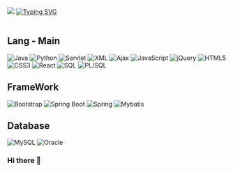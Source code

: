 <!-- 타이틀 -->
<div align="left">
  <!-- Main -->
  <img src="https://capsule-render.vercel.app/api?text=Welcome-nl-BRI%20GitHub&fontColor=FFFFFF&stroke=000000&strokeWidth=2&type=waving&color=0:B7FFC7,100:BBD5FB&animation=twinkling&&fontAlign=30&height=180&strokeWidth=0"/>
  <!-- Sub -->
  <a href="https://git.io/typing-svg"><img src="https://readme-typing-svg.demolab.com? font=Fira+Code&pause=1000&color=000000&center=true&vCenter=true&multiline=true&random=true&width=435&lines=%EB%8B%A4%EC%96%91%ED%95%9C+%EA%B8%B0%EC%88%A0%2C+%ED%94%84%EB%A1%9C%EC%A0%9D%ED%8A%B8+%EC%A0%80%EC%9E%A5+Git+Hub" 
  alt="Typing SVG" /></a>
</div>
<br/>

<div>
  <!-- 뱃지 -->
  <h2>Lang - Main</h2>
  <!-- 언어 -->
  <img alt="Java" src ="https://img.shields.io/badge/Java-FF9950.svg?&style=for-the-badge&logo=Java&logoColor=white"/>
  <img alt="Python" src ="https://img.shields.io/badge/Python-3776AB.svg?&style=for-the-badge&logo=Python&logoColor=white"/>
  <!-- <img alt="jsp" src ="https://img.shields.io/badge/Servlet-030303.svg?&style=for-the-badge&logo=jsp&logoColor=white"/> -->
  <img alt="Servlet" src ="https://img.shields.io/badge/Servlet-030303.svg?&style=for-the-badge&logo=Servlet&logoColor=white"/>
  <img alt="XML" src ="https://img.shields.io/badge/XML-041E42.svg?&style=for-the-badge&logo=XML&logoColor=white"/>
  <img alt="Ajax" src ="https://img.shields.io/badge/Ajax-4B4B77.svg?&style=for-the-badge&logo=Ajax&logoColor=white"/>
  <img alt="JavaScript" src ="https://img.shields.io/badge/JavaScript-F7DF1E.svg?&style=for-the-badge&logo=JavaScript&logoColor=white"/>
  <img alt="jQuery" src ="https://img.shields.io/badge/jQuery-0769AD.svg?&style=for-the-badge&logo=jQuery&logoColor=white"/>
  <img alt="HTML5" src ="https://img.shields.io/badge/HTML5-E34F26.svg?&style=for-the-badge&logo=HTML5&logoColor=white"/>
  <img alt="CSS3" src ="https://img.shields.io/badge/CSS3-1572B6.svg?&style=for-the-badge&logo=CSS3&logoColor=white"/>
  <img alt="React" src ="https://img.shields.io/badge/React-61DAFB.svg?&style=for-the-badge&logo=React&logoColor=white"/>
  <img alt="SQL" src ="https://img.shields.io/badge/SQL-0E353D.svg?&style=for-the-badge&logo=SQL&logoColor=white"/>
  <img alt="PL/SQL" src ="https://img.shields.io/badge/PL/SQL-273A60.svg?&style=for-the-badge&logo=PL/SQL&logoColor=white"/>

  <h2>FrameWork</h2>
    <img alt="Bootstrap" src ="https://img.shields.io/badge/Bootstrap-7952B3.svg?&style=for-the-badge&logo=Bootstrap&logoColor=white"/>
    <img alt="Spring Boot" src ="https://img.shields.io/badge/Spring Boot-6DB33F.svg?&style=for-the-badge&logo=Spring Boot&logoColor=white"/>
    <img alt="Spring" src ="https://img.shields.io/badge/Spring-6DB33F.svg?&style=for-the-badge&logo=Spring&logoColor=white"/>
    <img alt="Mybatis" src ="https://img.shields.io/badge/Mybatis-6100A5.svg?&style=for-the-badge&logo=Mybatis&logoColor=white"/>
  
  <h2>Database</h2>
  <img alt="MySQL" src ="https://img.shields.io/badge/MySQL-4479A1.svg?&style=for-the-badge&logo=MySQL&logoColor=white"/>
  <img alt="Oracle" src ="https://img.shields.io/badge/Oracle-F80000.svg?&style=for-the-badge&logo=Oracle&logoColor=white"/>
</div>


### Hi there 👋

<!--
**seung567/seung567** is a ✨ _special_ ✨ repository because its `README.md` (this file) appears on your GitHub profile.

Here are some ideas to get you started:

- 🔭 I’m currently working on ...
- 🌱 I’m currently learning ...
- 👯 I’m looking to collaborate on ...
- 🤔 I’m looking for help with ...
- 💬 Ask me about ...
- 📫 How to reach me: ...
- 😄 Pronouns: ...
- ⚡ Fun fact: ...
-->
